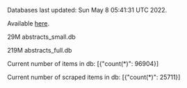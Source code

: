Databases last updated: Sun May  8 05:41:31 UTC 2022. 

Available [here](https://github.com/cbeauhilton/ash-db/releases).


29M	abstracts_small.db

219M	abstracts_full.db

Current number of items in db:
[{"count(*)": 96904}]

Current number of scraped items in db:
[{"count(*)": 25711}]
